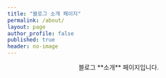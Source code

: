 ```yaml
---
title: "블로그 소개 페이지"
permalink: /about/
layout: page
author_profile: false
published: true
header: no-image
---
```


<p align="center">블로그 **소개** 페이지입니다.</p>
